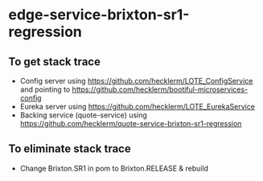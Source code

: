 # edge-service-brixton-sr1-regression

## To get stack trace

* Config server using https://github.com/hecklerm/LOTE_ConfigService and pointing to https://github.com/hecklerm/bootiful-microservices-config
* Eureka server using https://github.com/hecklerm/LOTE_EurekaService
* Backing service (quote-service) using https://github.com/hecklerm/quote-service-brixton-sr1-regression

## To eliminate stack trace

* Change Brixton.SR1 in pom to Brixton.RELEASE & rebuild
